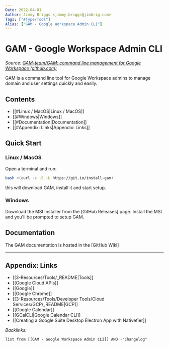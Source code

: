 ```yaml
---
Date: 2022-04-01
Author: Jimmy Briggs <jimmy.briggs@jimbrig.com>
Tags: ["#Type/Tool"]
Alias: ["GAM - Google Workspace Admin CLI"]
---
```


# GAM - Google Workspace Admin CLI

*Source: [GAM-team/GAM: command line management for Google Workspace (github.com)](https://github.com/GAM-team/GAM)*

GAM is a command line tool for Google Workspace admins to manage domain and user settings quickly and easily.

## Contents

- [[#Linux / MacOS|Linux / MacOS]]
- [[#Windows|Windows]]
- [[#Documentation|Documentation]]
- [[#Appendix: Links|Appendix: Links]]


## Quick Start

### Linux / MacOS

Open a terminal and run:

```sh
bash <(curl -s -S -L https://git.io/install-gam)
```

this will download GAM, install it and start setup.

### Windows

Download the MSI Installer from the [GitHub Releases] page. Install the MSI and you'll be prompted to setup GAM.

## Documentation

The GAM documentation is hosted in the [GitHub Wiki]

***

## Appendix: Links

- [[3-Resources/Tools/_README|Tools]]
- [[Google Cloud APIs]]
- [[Google]]
- [[Google Chrome]]
- [[3-Resources/Tools/Developer Tools/Cloud Services/GCP/_README|GCP]]
- [[Google Calendar]]
- [[GCalCLI|Google Calendar CLI]]
- [[Creating a Google Suite Desktop Electron App with Nativefier]]

*Backlinks:*

```dataview
list from [[GAM - Google Workspace Admin CLI]] AND -"Changelog"
```